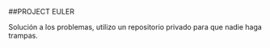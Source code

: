 ##PROJECT EULER

Solución a los problemas, utilizo un repositorio privado para que nadie haga trampas.
